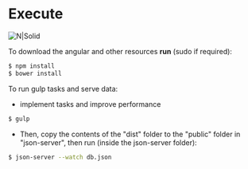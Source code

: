 # Execute

![N|Solid](http://www.alex-arriaga.com/wp-content/uploads/2013/08/Console-128.png)

To download the angular and other resources
**run** (sudo if required):

```sh
$ npm install
$ bower install
```
To run gulp tasks and serve data:
- implement tasks and improve performance
```sh
$ gulp 
```
- Then, copy the contents of the "dist" folder to the "public" folder in "json-server", then run  (inside the json-server folder):

```sh
$ json-server --watch db.json
```
